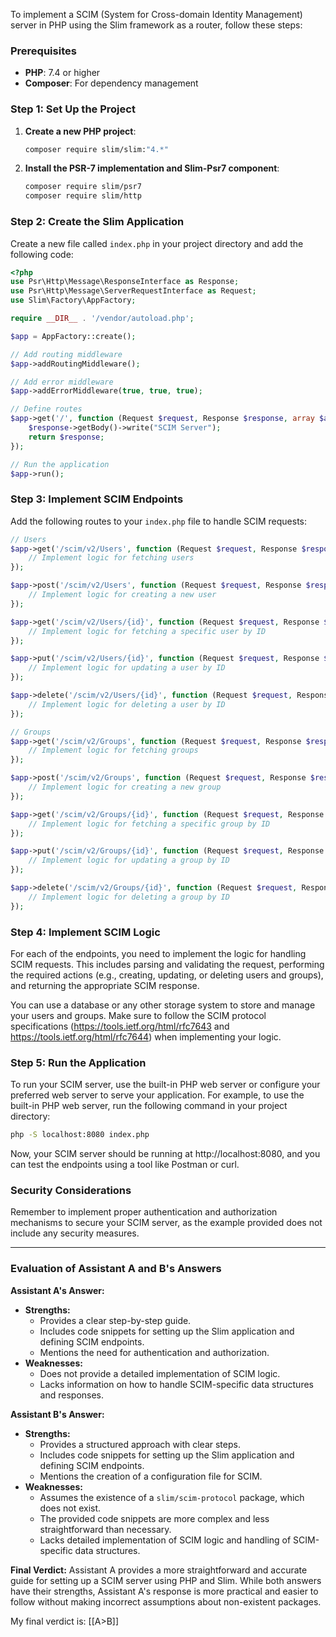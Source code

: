 
To implement a SCIM (System for Cross-domain Identity Management) server in PHP using the Slim framework as a router, follow these steps:

### Prerequisites
- **PHP**: 7.4 or higher
- **Composer**: For dependency management

### Step 1: Set Up the Project
1. **Create a new PHP project**:
   ```bash
   composer require slim/slim:"4.*"
   ```

2. **Install the PSR-7 implementation and Slim-Psr7 component**:
   ```bash
   composer require slim/psr7
   composer require slim/http
   ```

### Step 2: Create the Slim Application
Create a new file called `index.php` in your project directory and add the following code:

```php
<?php
use Psr\Http\Message\ResponseInterface as Response;
use Psr\Http\Message\ServerRequestInterface as Request;
use Slim\Factory\AppFactory;

require __DIR__ . '/vendor/autoload.php';

$app = AppFactory::create();

// Add routing middleware
$app->addRoutingMiddleware();

// Add error middleware
$app->addErrorMiddleware(true, true, true);

// Define routes
$app->get('/', function (Request $request, Response $response, array $args) {
    $response->getBody()->write("SCIM Server");
    return $response;
});

// Run the application
$app->run();
```

### Step 3: Implement SCIM Endpoints
Add the following routes to your `index.php` file to handle SCIM requests:

```php
// Users
$app->get('/scim/v2/Users', function (Request $request, Response $response, array $args) {
    // Implement logic for fetching users
});

$app->post('/scim/v2/Users', function (Request $request, Response $response, array $args) {
    // Implement logic for creating a new user
});

$app->get('/scim/v2/Users/{id}', function (Request $request, Response $response, array $args) {
    // Implement logic for fetching a specific user by ID
});

$app->put('/scim/v2/Users/{id}', function (Request $request, Response $response, array $args) {
    // Implement logic for updating a user by ID
});

$app->delete('/scim/v2/Users/{id}', function (Request $request, Response $response, array $args) {
    // Implement logic for deleting a user by ID
});

// Groups
$app->get('/scim/v2/Groups', function (Request $request, Response $response, array $args) {
    // Implement logic for fetching groups
});

$app->post('/scim/v2/Groups', function (Request $request, Response $response, array $args) {
    // Implement logic for creating a new group
});

$app->get('/scim/v2/Groups/{id}', function (Request $request, Response $response, array $args) {
    // Implement logic for fetching a specific group by ID
});

$app->put('/scim/v2/Groups/{id}', function (Request $request, Response $response, array $args) {
    // Implement logic for updating a group by ID
});

$app->delete('/scim/v2/Groups/{id}', function (Request $request, Response $response, array $args) {
    // Implement logic for deleting a group by ID
});
```

### Step 4: Implement SCIM Logic
For each of the endpoints, you need to implement the logic for handling SCIM requests. This includes parsing and validating the request, performing the required actions (e.g., creating, updating, or deleting users and groups), and returning the appropriate SCIM response.

You can use a database or any other storage system to store and manage your users and groups. Make sure to follow the SCIM protocol specifications (https://tools.ietf.org/html/rfc7643 and https://tools.ietf.org/html/rfc7644) when implementing your logic.

### Step 5: Run the Application
To run your SCIM server, use the built-in PHP web server or configure your preferred web server to serve your application. For example, to use the built-in PHP web server, run the following command in your project directory:

```bash
php -S localhost:8080 index.php
```

Now, your SCIM server should be running at http://localhost:8080, and you can test the endpoints using a tool like Postman or curl.

### Security Considerations
Remember to implement proper authentication and authorization mechanisms to secure your SCIM server, as the example provided does not include any security measures.

---

### Evaluation of Assistant A and B's Answers

**Assistant A's Answer:**
- **Strengths:**
  - Provides a clear step-by-step guide.
  - Includes code snippets for setting up the Slim application and defining SCIM endpoints.
  - Mentions the need for authentication and authorization.
- **Weaknesses:**
  - Does not provide a detailed implementation of SCIM logic.
  - Lacks information on how to handle SCIM-specific data structures and responses.

**Assistant B's Answer:**
- **Strengths:**
  - Provides a structured approach with clear steps.
  - Includes code snippets for setting up the Slim application and defining SCIM endpoints.
  - Mentions the creation of a configuration file for SCIM.
- **Weaknesses:**
  - Assumes the existence of a `slim/scim-protocol` package, which does not exist.
  - The provided code snippets are more complex and less straightforward than necessary.
  - Lacks detailed implementation of SCIM logic and handling of SCIM-specific data structures.

**Final Verdict:**
Assistant A provides a more straightforward and accurate guide for setting up a SCIM server using PHP and Slim. While both answers have their strengths, Assistant A's response is more practical and easier to follow without making incorrect assumptions about non-existent packages.

My final verdict is: [[A>B]]